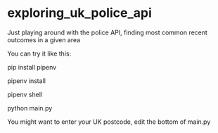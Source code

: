 # exploring_uk_police_api
Just playing around with the police API, finding most common recent outcomes in a given area


You can try it like this:

pip install pipenv

pipenv install

pipenv shell

python main.py


You might want to enter your UK postcode, edit the bottom of main.py


